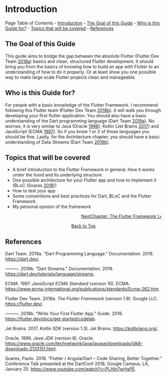 # Introduction

Page Table of Contents - [Introduction](#introduction) - [The Goal of
this Guide](#the-goal-of-this-guide) - [Who is this Guide
for?](#who-is-this-guide-for) - [Topics that will be
covered](#topics-that-will-be-covered) - [References](#references)

## The Goal of this Guide

This guide aims to bridge the gap between the absolute Flutter (Flutter
Dev Team
[2018](#ref-flutterdevteamFlutterFramework2018)[a](#ref-flutterdevteamFlutterFramework2018))
basics and clean, structured Flutter development. It should bring you
from the basics of knowing how to build an app with Flutter to an
understanding of how to do it *properly*. Or at least show you one
possible way to make large scale Flutter projects clean and manageable.

## Who is this Guide for?

For people with a basic knowledge of the Flutter Framework. I recommend
following this Flutter team (Flutter Dev Team
[2018](#ref-flutterdevteamWriteYourFirst2018)[b](#ref-flutterdevteamWriteYourFirst2018)).
It will walk you through developing your first flutter application. You
should also have a basic understanding of the Dart programming language
(Dart Team
[2019](#ref-dartteamDartProgrammingLanguage2019)[a](#ref-dartteamDartProgrammingLanguage2019)).
No worries, it is very similar to Java (Oracle
[1996](#ref-oracleJavaJDK1996)), Kotlin (Jet Brains
[2017](#ref-jetbrainsKotlinSDK2017)) and JavaScript (ECMA
[1997](#ref-ecmaJavaScriptECMAStandard1997)). So if you know 1 or 2 of
those languages you should be fine. Lastly, for the Architecture
chapter, you should have a basic understanding of Data Streams (Dart
Team
[2019](#ref-dartteamDartStreams2019)[b](#ref-dartteamDartStreams2019)).

## Topics that will be covered

  - A brief introduction to the Flutter Framework in general. How it
    works *under the hood* and its underlying structure.
  - One possible architecture for your Flutter app and how to implement
    it (BLoC (Soares [2018](#ref-soaresFlutterAngularDartCode2018)))
  - How to test your app
  - Some conventions and best practices for Dart, BLoC and the Flutter
    Framework
  - My personal opinion of the framework

<p align="right"><a href="https://github.com/Fasust/flutter-guide/wiki/100-The-Flutter-Framework">NextChapter: The Flutter Framework \></a></p>
<p align="center"><a href="#">Back to Top</a></p>

## References

<div name="refs" class="references">

<div name="ref-dartteamDartProgrammingLanguage2019">

Dart Team. 2019a. “Dart Programming Language.” Documentation. 2019.
<https://dart.dev/>.

</div>

<div name="ref-dartteamDartStreams2019">

———. 2019b. “Dart Streams.” Documentation. 2019.
<https://dart.dev/tutorials/language/streams>.

</div>

<div name="ref-ecmaJavaScriptECMAStandard1997">

ECMA. 1997. *JavaScript ECMA Standard* (version 10). ECMA.
<https://www.ecma-international.org/publications/standards/Ecma-262.htm>.

</div>

<div name="ref-flutterdevteamFlutterFramework2018">

Flutter Dev Team. 2018a. *The Flutter Framework* (version 1.9). Google
LLC. <https://flutter.dev/>.

</div>

<div name="ref-flutterdevteamWriteYourFirst2018">

———. 2018b. “Write Your First Flutter App.” Guide. 2018.
<https://flutter.dev/docs/get-started/codelab>.

</div>

<div name="ref-jetbrainsKotlinSDK2017">

Jet Brains. 2017. *Kotlin SDK* (version 1.3). Jet Brains.
<https://kotlinlang.org/>.

</div>

<div name="ref-oracleJavaJDK1996">

Oracle. 1996. *Java JDK* (version 8). Oracle.
<https://www.oracle.com/technetwork/java/javase/downloads/jdk8-downloads-2133151.html>.

</div>

<div name="ref-soaresFlutterAngularDartCode2018">

Soares, Paolo. 2018. “Flutter / AngularDart – Code Sharing, Better
Together.” Conference Talk presented at the DartConf 2018, Google
Campus, LA, January 25. <https://www.youtube.com/watch?v=PLHln7wHgPE>.

</div>

</div>
